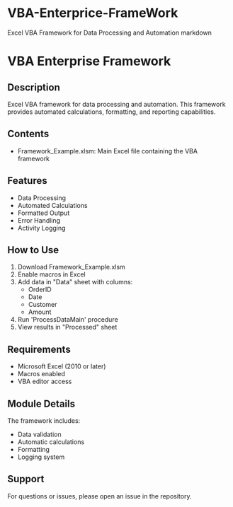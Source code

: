 # VBA-Enterprice-FrameWork
Excel VBA Framework for Data Processing and Automation
markdown

# VBA Enterprise Framework

## Description
Excel VBA framework for data processing and automation. This framework provides automated calculations, formatting, and reporting capabilities.

## Contents
- Framework_Example.xlsm: Main Excel file containing the VBA framework

## Features
- Data Processing
- Automated Calculations
- Formatted Output
- Error Handling
- Activity Logging

## How to Use
1. Download Framework_Example.xlsm
2. Enable macros in Excel
3. Add data in "Data" sheet with columns:
   - OrderID
   - Date
   - Customer
   - Amount
4. Run 'ProcessDataMain' procedure
5. View results in "Processed" sheet

## Requirements
- Microsoft Excel (2010 or later)
- Macros enabled
- VBA editor access

## Module Details
The framework includes:
- Data validation
- Automatic calculations
- Formatting
- Logging system

## Support
For questions or issues, please open an issue in the repository.
